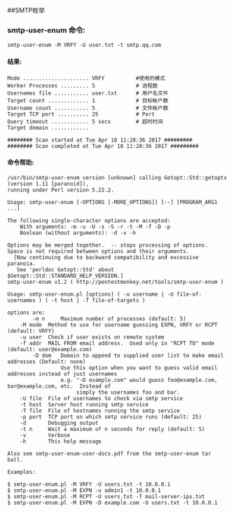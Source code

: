 ##SMTP枚举

### smtp-user-enum 命令:
    smtp-user-enum -M VRFY -U user.txt -t smtp.qq.com
#### 结果:
    Mode ..................... VRFY          #使用的模式
    Worker Processes ......... 5             # 进程数
    Usernames file ........... user.txt      # 用户名文件
    Target count ............. 1             # 目标帐户数
    Username count ........... 5             # 文件帐户数
    Target TCP port .......... 25            # Port
    Query timeout ............ 5 secs        # 超时时间
    Target domain ............

    ######## Scan started at Tue Apr 18 11:28:36 2017 #########
    ######## Scan completed at Tue Apr 18 11:28:36 2017 #########

#### 命令帮助:
    /usr/bin/smtp-user-enum version [unknown] calling Getopt::Std::getopts (version 1.11 [paranoid]),
    running under Perl version 5.22.2.

    Usage: smtp-user-enum [-OPTIONS [-MORE_OPTIONS]] [--] [PROGRAM_ARG1 ...]

    The following single-character options are accepted:
    	With arguments: -m -u -U -s -S -r -t -M -f -D -p
    	Boolean (without arguments): -d -v -h

    Options may be merged together.  -- stops processing of options.
    Space is not required between options and their arguments.
      [Now continuing due to backward compatibility and excessive paranoia.
       See 'perldoc Getopt::Std' about $Getopt::Std::STANDARD_HELP_VERSION.]
    smtp-user-enum v1.2 ( http://pentestmonkey.net/tools/smtp-user-enum )

    Usage: smtp-user-enum.pl [options] ( -u username | -U file-of-usernames ) ( -t host | -T file-of-targets )

    options are:
            -m n     Maximum number of processes (default: 5)
    	-M mode  Method to use for username guessing EXPN, VRFY or RCPT (default: VRFY)
    	-u user  Check if user exists on remote system
    	-f addr  MAIL FROM email address.  Used only in "RCPT TO" mode (default: user@example.com)
            -D dom   Domain to append to supplied user list to make email addresses (Default: none)
                     Use this option when you want to guess valid email addresses instead of just usernames
                     e.g. "-D example.com" would guess foo@example.com, bar@example.com, etc.  Instead of
                          simply the usernames foo and bar.
    	-U file  File of usernames to check via smtp service
    	-t host  Server host running smtp service
    	-T file  File of hostnames running the smtp service
    	-p port  TCP port on which smtp service runs (default: 25)
    	-d       Debugging output
    	-t n     Wait a maximum of n seconds for reply (default: 5)
    	-v       Verbose
    	-h       This help message

    Also see smtp-user-enum-user-docs.pdf from the smtp-user-enum tar ball.

    Examples:

    $ smtp-user-enum.pl -M VRFY -U users.txt -t 10.0.0.1
    $ smtp-user-enum.pl -M EXPN -u admin1 -t 10.0.0.1
    $ smtp-user-enum.pl -M RCPT -U users.txt -T mail-server-ips.txt
    $ smtp-user-enum.pl -M EXPN -D example.com -U users.txt -t 10.0.0.1
